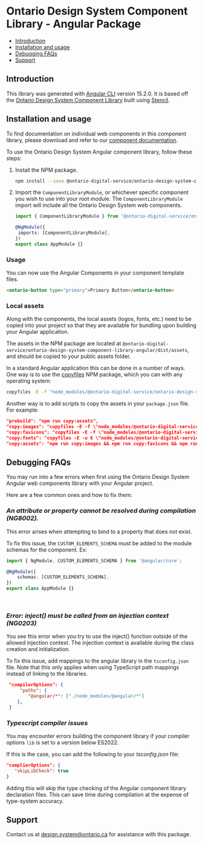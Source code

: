 # Ontario Design System Component Library - Angular Package

- [Introduction](#introduction)
- [Installation and usage](#installation-and-usage)
- [Debugging FAQs](#debugging-faqs)
- [Support](#support)

## Introduction

This library was generated with [Angular CLI](https://github.com/angular/angular-cli) version 15.2.0. It is based off the [Ontario Design System Component Library](https://www.npmjs.com/package/@ontario-digital-service/ontario-design-system-component-library) built using [Stencil](https://stenciljs.com/).

## Installation and usage

To find documentation on individual web components in this component library, please download and refer to our [component documentation](https://designsystem.ontario.ca/docs/documentation/for-developers/web-components.html#component-documentation).

To use the Ontario Design System Angular component library, follow these steps:

1. Install the NPM package.

   ```bash
   npm install --save @ontario-digital-service/ontario-design-system-component-library-angular
   ```

2. Import the `ComponentLibraryModule`, or whichever specific component you wish to use into your root module. The `ComponentLibraryModule` import will include all the Ontario Design System web components.

   ```ts
   import { ComponentLibraryModule } from '@ontario-digital-service/ontario-design-system-component-library-angular/dist/component-library';

   @NgModule({
   	imports: [ComponentLibraryModule],
   })
   export class AppModule {}
   ```

### Usage

You can now use the Angular Components in your component template files.

```html
<ontario-button type="primary">Primary Button</ontario-button>
```

### Local assets

Along with the components, the local assets (logos, fonts, etc.) need to be copied into your project so that they are available for bundling upon building your Angular application.

The assets in the NPM package are located at `@ontario-digital-service/ontario-design-system-component-library-angular/dist/assets`, and should be copied to your public assets folder.

In a standard Angular application this can be done in a number of ways. One way is to use the [copyfiles](https://www.npmjs.com/package/copyfiles) NPM package, which you can with any operating system:

```bash
copyfiles -E -f "node_modules/@ontario-digital-service/ontario-design-system-component-library-angular/dist/assets/*" src/assets
```

Another way is to add scripts to copy the assets in your `package.json` file. For example:

```json
"prebuild": "npm run copy:assets",
"copy:images": "copyfiles -E -f \"node_modules/@ontario-digital-service/ontario-design-system-component-library-angular/dist/component-library/assets/images/**\" src/assets",
"copy:favicons": "copyfiles -E -f \"node_modules/@ontario-digital-service/ontario-design-system-component-library-angular/dist/component-library/assets/favicons/**\" src/assets/favicons",
"copy:fonts": "copyfiles -E -u 6 \"node_modules/@ontario-digital-service/ontario-design-system-component-library-angular/dist/component-library/assets/fonts/**/*\" src/assets/fonts",
"copy:assets": "npm run copy:images && npm run copy:favicons && npm run copy:fonts"
```

## Debugging FAQs

You may run into a few errors when first using the Ontario Design System Angular web components library with your Angular project.

Here are a few common ones and how to fix them:

### _An attribute or property cannot be resolved during compilation (NG8002)._

This error arises when attempting to bind to a property that does not exist.

To fix this issue, the `CUSTOM_ELEMENTS_SCHEMA` must be added to the module schemas for the component. Ex:

```ts
import { NgModule, CUSTOM_ELEMENTS_SCHEMA } from '@angular/core';

@NgModule({
	schemas: [CUSTOM_ELEMENTS_SCHEMA],
})
export class AppModule {}
```

<br>

### _Error: inject() must be called from an injection context (NG0203)_

You see this error when you try to use the inject() function outside of the allowed injection context. The injection context is available during the class creation and initialization.

To fix this issue, add mappings to the angular library in the `tsconfig.json` file. Note that this only applies when using TypeScript path mappings instead of linking to the libraries.

```json
 "compilerOptions": {
     "paths": {
        "@angular/*": ["./node_modules/@angular/*"]
    },
 }
```

### _Typescript compiler issues_

You may encounter errors building the component library if your compiler options `lib` is set to a version below ES2022.

If this is the case, you can add the following to your _tsconfig.json_ file:

```json
"complierOptions": {
   "skipLibCheck": true
}
```

Adding this will skip the type checking of the Angular component library declaration files. This can save time during compilation at the expense of type-system accuracy.

## Support

Contact us at [design.system@ontario.ca](mailto:design.system@ontario.ca) for assistance with this package.
